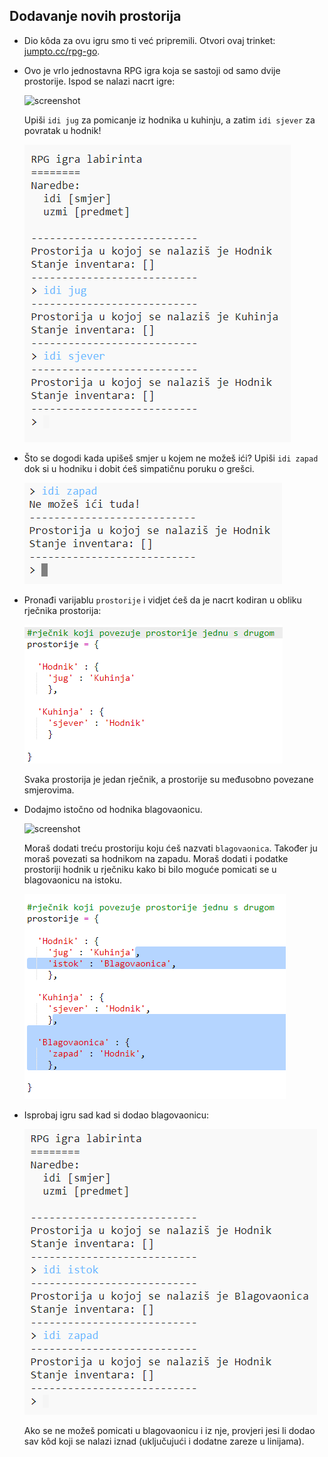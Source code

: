 ## Dodavanje novih prostorija

+ Dio kôda za ovu igru smo ti već pripremili. Otvori ovaj trinket: <a href="http://jumpto.cc/rpg-go" target="_blank">jumpto.cc/rpg-go</a>.

+ Ovo je vrlo jednostavna RPG igra koja se sastoji od samo dvije prostorije. Ispod se nalazi nacrt igre:
    
    ![screenshot](images/rpg-map1.png)
    
    Upiši `idi jug` za pomicanje iz hodnika u kuhinju, a zatim `idi sjever` za povratak u hodnik!
    
    ![screenshot](images/rpg-controls.png)

+ Što se dogodi kada upišeš smjer u kojem ne možeš ići? Upiši `idi zapad` dok si u hodniku i dobit ćeš simpatičnu poruku o grešci.
    
    ![screenshot](images/rpg-error.png)

+ Pronađi varijablu `prostorije` i vidjet ćeš da je nacrt kodiran u obliku rječnika prostorija:
    
    ![screenshot](images/rpg-rooms.png)
    
    Svaka prostorija je jedan rječnik, a prostorije su međusobno povezane smjerovima.

+ Dodajmo istočno od hodnika blagovaonicu.
    
    ![screenshot](images/rpg-dining.png)
    
    Moraš dodati treću prostoriju koju ćeš nazvati `blagovaonica`. Također ju moraš povezati sa hodnikom na zapadu. Moraš dodati i podatke prostoriji hodnik u rječniku kako bi bilo moguće pomicati se u blagovaonicu na istoku.
    
    ![screenshot](images/rpg-dining-code.png)

+ Isprobaj igru sad kad si dodao blagovaonicu:
    
    ![screenshot](images/rpg-dining-test.png)
    
    Ako se ne možeš pomicati u blagovaonicu i iz nje, provjeri jesi li dodao sav kôd koji se nalazi iznad (uključujući i dodatne zareze u linijama).
